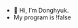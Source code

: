 - 👋 Hi, I’m Donghyuk.
- My program is !false

<!---
mrgamza/mrgamza is a ✨ special ✨ repository because its `README.md` (this file) appears on your GitHub profile.
You can click the Preview link to take a look at your changes.
--->
